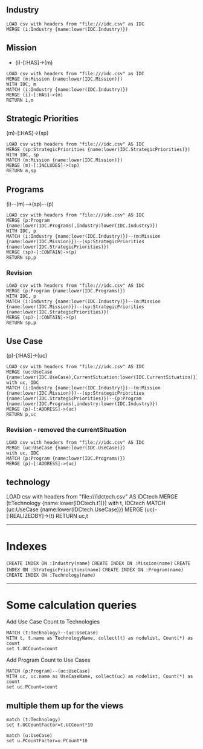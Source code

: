 
## Industry
~~~~
LOAD csv with headers from "file:///idc.csv" as IDC
MERGE (i:Industry {name:lower(IDC.Industry)})
~~~~

## Mission

- (i)-[:HAS]->(m)

~~~~
LOAD csv with headers from "file:///idc.csv" as IDC
MERGE (m:Mission {name:lower(IDC.Mission)})
WITH IDC, m
MATCH (i:Industry {name:lower(IDC.Industry)})
MERGE (i)-[:HAS]->(m)
RETURN i,m
~~~~

## Strategic Priorities

(m)-[:HAS]->(sp)

~~~
LOAD csv with headers from "file:///idc.csv" AS IDC
MERGE (sp:StrategicPriorities {name:lower(IDC.StrategicPriorities)})
WITH IDC, sp
MATCH (m:Mission {name:lower(IDC.Mission)})
MERGE (m)-[:INCLUDES]->(sp)
RETURN m,sp
~~~

## Programs

(i)--(m)-->(sp)--(p)


~~~
LOAD csv with headers from "file:///idc.csv" AS IDC
MERGE (p:Program {name:lower(IDC.Programs),industry:lower(IDC.Industry)})
WITH IDC, p
MATCH (i:Industry {name:lower(IDC.Industry)})--(m:Mission {name:lower(IDC.Mission)})--(sp:StrategicPriorities {name:lower(IDC.StrategicPriorities)})
MERGE (sp)-[:CONTAIN]->(p)
RETURN sp,p
~~~

### Revision

~~~
LOAD csv with headers from "file:///idc.csv" AS IDC
MERGE (p:Program {name:lower(IDC.Programs)})
WITH IDC, p
MATCH (i:Industry {name:lower(IDC.Industry)})--(m:Mission {name:lower(IDC.Mission)})--(sp:StrategicPriorities {name:lower(IDC.StrategicPriorities)})
MERGE (sp)-[:CONTAIN]->(p)
RETURN sp,p
~~~


## Use Case

(p)-[:HAS]->(uc)

~~~
LOAD csv with headers from "file:///idc.csv" AS IDC
MERGE (uc:UseCase {name:lower(IDC.UseCase),CurrentSituation:lower(IDC.CurrentSituation)})
with uc, IDC
MATCH (i:Industry {name:lower(IDC.Industry)})--(m:Mission {name:lower(IDC.Mission)})--(sp:StrategicPriorities {name:lower(IDC.StrategicPriorities)})--(p:Program {name:lower(IDC.Programs),industry:lower(IDC.Industry)})
MERGE (p)-[:ADDRESS]->(uc)
RETURN p,uc
~~~

### Revision - removed the currentSituation

~~~
LOAD csv with headers from "file:///idc.csv" AS IDC
MERGE (uc:UseCase {name:lower(IDC.UseCase)})
with uc, IDC
MATCH (p:Program {name:lower(IDC.Programs)})
MERGE (p)-[:ADDRESS]->(uc)
~~~


##  technology

LOAD csv with headers from "file:///idctech.csv" AS IDCtech
MERGE (t:Technology {name:lower(IDCtech.t1)})
with t, IDCtech
MATCH (uc:UseCase {name:lower(IDCtech.UseCase)})
MERGE (uc)-[:REALIZEDBY]->(t)
RETURN uc,t

---

# Indexes

`CREATE INDEX ON :Industry(name)`
`CREATE INDEX ON :Mission(name)`
`CREATE INDEX ON :StrategicPriorities(name)`
`CREATE INDEX ON :Program(name)`
`CREATE INDEX ON :Technology(name)`

---

# Some calculation queries

Add Use Case Count to Technologies
~~~
MATCH (t:Technology)--(uc:UseCase)
WITH t, t.name as TechnologyName, collect(t) as nodelist, Count(*) as count
set t.UCCount=count
~~~


Add Program Count to Use Cases
~~~
MATCH (p:Program)--(uc:UseCase)
WITH uc, uc.name as UseCaseName, collect(uc) as nodelist, Count(*) as count
set uc.PCount=count
~~~


## multiple them up for the views

~~~
match (t:Technology)
set t.UCCountFactor=t.UCCount*10
~~~

~~~
match (u:UseCase)
set u.PCountFactor=u.PCount*10
~~~

